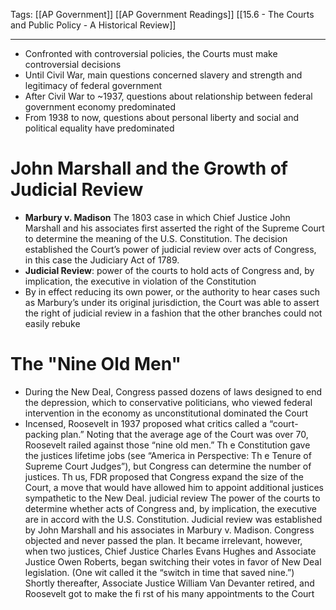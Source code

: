Tags: 
		[[AP Government]] 
		[[AP Government Readings]] 
		[[15.6 - The Courts and Public Policy - A Historical Review]]
		
---------------------------------------------------------

- Confronted with controversial policies, the Courts must make controversial decisions
- Until Civil War, main questions concerned slavery and strength and legitimacy of federal government
- After Civil War to ~1937, questions about relationship between federal government economy predominated
- From 1938 to now, questions about personal liberty and social and political equality have predominated

# John Marshall and the Growth of Judicial Review
- **Marbury v. Madison** The 1803 case in which Chief Justice John Marshall and his associates first asserted the right of the Supreme Court to determine the meaning of the U.S. Constitution. The decision established the Court’s power of judicial review over acts of Congress, in this case the Judiciary Act of 1789.
- **Judicial Review**: power of the courts to hold acts of Congress and, by implication, the executive in violation of the Constitution
- By in effect reducing its own power, or the authority to hear cases such as Marbury’s under its original jurisdiction, the Court was able to assert the right of judicial review in a  fashion that the other branches could not easily rebuke 

# The "Nine Old Men"
- During the New Deal, Congress passed dozens of laws designed to end the depression, which to conservative politicians, who viewed federal intervention in the economy as unconstitutional dominated the Court
- Incensed, Roosevelt in 1937 proposed what critics called a “court-packing plan.” Noting that the average age of the Court was over 70, Roosevelt railed against those “nine old men.” Th e Constitution gave the justices lifetime jobs (see “America in Perspective: Th e Tenure of Supreme Court Judges”), but Congress can determine the number of justices. Th us, FDR proposed that Congress expand the size of the Court, a move that would have allowed him to appoint additional justices sympathetic to the New Deal. judicial review The power of the courts to determine whether acts of Congress and, by implication, the executive are in accord with the U.S. Constitution. Judicial review was established by John Marshall and his associates in Marbury v. Madison. Congress objected and never passed the plan. It became irrelevant, however, when two justices, Chief Justice Charles Evans Hughes and Associate Justice Owen Roberts, began switching their votes in favor of New Deal legislation. (One wit called it the “switch in time that saved nine.”) Shortly thereafter, Associate Justice William Van Devanter retired, and Roosevelt got to make the fi rst of his many appointments to the Court